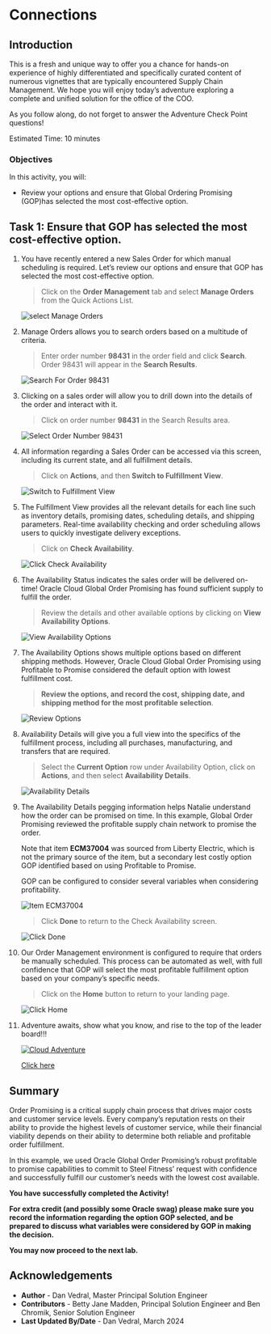 # Connections

## Introduction

This is a fresh and unique way to offer you a chance for hands-on experience of highly differentiated and specifically curated content of numerous vignettes that are typically encountered Supply Chain Management. We hope you will enjoy today’s adventure exploring a complete and unified solution for the office of the COO.

As you follow along, do not forget to answer the Adventure Check Point questions! 


Estimated Time: 10 minutes


### Objectives

In this activity, you will:
* Review your options and ensure that Global Ordering Promising (GOP)has selected the most cost-effective option. 
 



## Task 1: Ensure that GOP has selected the most cost-effective option.

1. You have recently entered a new Sales Order for which manual scheduling is required.   Let’s review our options and ensure that GOP has selected the most cost-effective option.

    > Click on the **Order Management** tab and select **Manage Orders** from the Quick Actions List.

    ![select Manage Orders](images/select-manage-orders.png)


2. Manage Orders allows you to search orders based on a multitude of criteria.

    > Enter order number **98431** in the order field and click **Search**.   Order 98431 will appear in the **Search Results**.

    ![Search For Order 98431](images/search-for-order-98431.png)


3. Clicking on a sales order will allow you to drill down into the details of the order and interact with it.

    > Click on order number **98431** in the Search Results area.

    ![Select Order Number 98431](images/select-order-number-98431.png)


4. All information regarding a Sales Order can be accessed via this screen, including its current state, and all fulfillment details. 
    
    > Click on **Actions**, and then **Switch to Fulfillment View**.

    ![Switch to Fulfillment View](images/switch-to-fulfillment-view.png)


5. The Fulfillment View provides all the relevant details for each line such as inventory details, promising dates, scheduling details, and shipping parameters. Real-time availability checking and order scheduling allows users to quickly investigate delivery exceptions.  

    > Click on **Check Availability**.

    ![Click Check Availability](images/click-check-availability.png)


6. The Availability Status indicates the sales order will be delivered on-time!  Oracle Cloud Global Order Promising has found sufficient supply to fulfill the order. 

    > Review the details and other available options by clicking on **View Availability Options**.

    ![View Availability Options](images/view-availability-options.png)


7. The Availability Options shows multiple options based on different shipping methods. However, Oracle Cloud Global Order Promising using Profitable to Promise considered the default option with lowest fulfillment cost. 

    > **Review the options, and record the cost, shipping date, and shipping method for the most profitable selection**.

    ![Review Options](images/review-options.png)


8. Availability Details will give you a full view into the specifics of the fulfillment process, including all purchases, manufacturing, and transfers that are required.

    > Select the **Current Option** row under Availability Option, click on **Actions**, and then select **Availability Details**.

    ![Availability Details](images/availability-details.png)


9. The Availability Details pegging information helps Natalie understand how the order can be promised on time. In this example, Global Order Promising reviewed the profitable supply chain network to promise the order. 

    Note that item **ECM37004** was sourced from Liberty Electric, which is not the primary source of the item, but a secondary lest costly option GOP identified based on using Profitable to Promise.  
    
    GOP can be configured to consider several variables when considering profitability.

    ![Item ECM37004](images/item-ECM37004.png)

    > Click **Done** to return to the Check Availability screen.

    ![Click Done](images/click-done.png)


10. Our Order Management environment is configured to require that orders be manually scheduled.   This process can be automated as well, with full confidence that GOP will select the most profitable fulfillment option based on your company’s specific needs.

    > Click on the **Home** button to return to your landing page.

    ![Click Home](images/click-home.png)


9. Adventure awaits, show what you know, and rise to the top of the leader board!!!
    
    [![Cloud Adventure](images/cloud-adventure-checkpoint-image.png)](https://apex.oracle.com/pls/apex/f?p=159406:20:::::CC:SCMCLOUDADVENTURE) 
    
    [Click here](https://apex.oracle.com/pls/apex/f?p=159406:20:::::CC:SCMCLOUDADVENTURE) 



## Summary

Order Promising is a critical supply chain process that drives major costs and customer service levels. Every company’s reputation rests on their ability to provide the highest levels of customer service, while their financial viability depends on their ability to determine both reliable and profitable order fulfillment. 

In this example, we used Oracle Global Order Promising’s robust profitable to promise capabilities to commit to Steel Fitness’ request with confidence and successfully fulfill our customer’s needs with the lowest cost available.  

**You have successfully completed the Activity!**

**For extra credit (and possibly some Oracle swag) please make sure you record the information regarding the option GOP selected, and be prepared to discuss what variables were considered by GOP in making the decision.**




**You may now proceed to the next lab.**

## Acknowledgements
* **Author** - Dan Vedral, Master Principal Solution Engineer
* **Contributors** -  Betty Jane Madden, Principal Solution Engineer and Ben Chromik, Senior Solution Engineer
* **Last Updated By/Date** - Dan Vedral, March 2024

